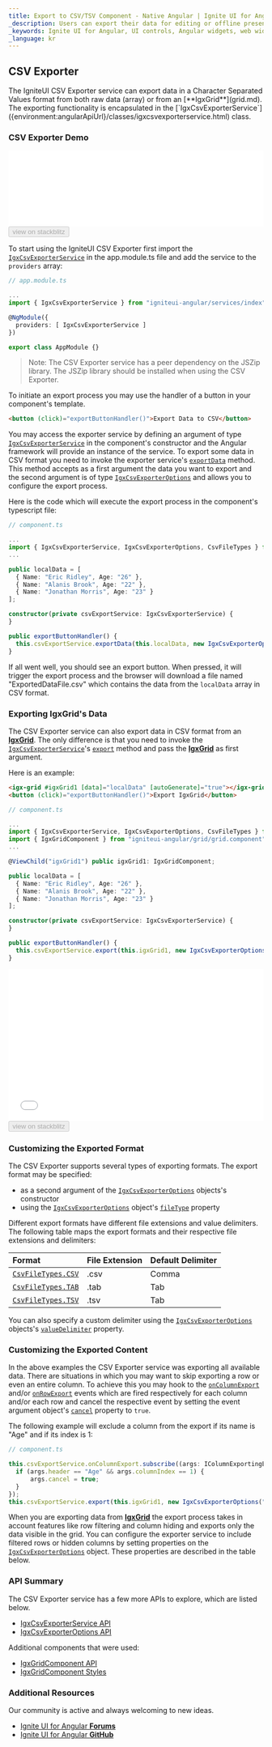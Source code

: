 ```yaml
---
title: Export to CSV/TSV Component - Native Angular | Ignite UI for Angular
_description: Users can export their data for editing or offline presentation can do so in CSV or TSV format with the Export to CSV/TSV Ignite UI for Angular component.
_keywords: Ignite UI for Angular, UI controls, Angular widgets, web widgets, UI widgets, Angular, Native Angular Components, Native Angular Components Suite, Native Angular Controls, Native Angular Components Library, Angular Grid, Angular Data Grid, Angular Grid Control, Angular Grid Component, CSV Export, TSV Export
_language: kr
---
```


## CSV Exporter

<p class="highlight">
The IgniteUI CSV Exporter service can export data in a Character Separated Values format from both raw data (array) or from an [**IgxGrid**](grid.md).
The exporting functionality is encapsulated in the [`IgxCsvExporterService`]({environment:angularApiUrl}/classes/igxcsvexporterservice.html) class.</p>
<div class="divider"></div>

### CSV Exporter Demo

<div class="sample-container loading" style="height: 150px;">
    <iframe id="csv-export-sample-iframe" src="{environment:demosBaseUrl}/export-csv"
        width="100%" height="100%" seamless frameBorder="0" onload="onSampleIframeContentLoaded(this);"></iframe>
</div>
<div>
<button data-localize="stackblitz" disabled class="stackblitz-btn" data-iframe-id="csv-export-sample-iframe"
    data-demos-base-url="{environment:demosBaseUrl}">view on stackblitz</button>
</div>
<div class="divider--half"></div>

To start using the IgniteUI CSV Exporter first import the [`IgxCsvExporterService`]({environment:angularApiUrl}/classes/igxcsvexporterservice.html) in the app.module.ts file and add the service to the `providers` array:

```typescript
// app.module.ts

...
import { IgxCsvExporterService } from "igniteui-angular/services/index";

@NgModule({
  providers: [ IgxCsvExporterService ]
})

export class AppModule {}
```

> Note: The CSV Exporter service has a peer dependency on the JSZip library. The JSZip library should be installed when using the CSV Exporter.

To initiate an export process you may use the handler of a button in your component's template.

```html
<button (click)="exportButtonHandler()">Export Data to CSV</button>
```

You may access the exporter service by defining an argument of type [`IgxCsvExporterService`]({environment:angularApiUrl}/classes/igxcsvexporterservice.html) in the component's constructor and the Angular framework will provide an instance of the service. To export some data in CSV format you need to invoke the exporter service's [`exportData`]({environment:angularApiUrl}/classes/igxcsvexporterservice.html#exportdata) method. This method accepts as a first argument the data you want to export and the second argument is of type [`IgxCsvExporterOptions`]({environment:angularApiUrl}/classes/igxcsvexporteroptions.html) and allows you to configure the export process.

Here is the code which will execute the export process in the component's typescript file:

```typescript
// component.ts

...
import { IgxCsvExporterService, IgxCsvExporterOptions, CsvFileTypes } from "igniteui-angular/services/index";
...

public localData = [
  { Name: "Eric Ridley", Age: "26" },
  { Name: "Alanis Brook", Age: "22" },
  { Name: "Jonathan Morris", Age: "23" }
];

constructor(private csvExportService: IgxCsvExporterService) {
}

public exportButtonHandler() {
  this.csvExportService.exportData(this.localData, new IgxCsvExporterOptions("ExportedDataFile"), CsvFileTypes.CSV);
}

```

If all went well, you should see an export button. When pressed, it will trigger the export process and the browser will download a file named "ExportedDataFile.csv" which contains the data from the `localData` array in CSV format. 


### Exporting IgxGrid's Data

The CSV Exporter service can also export data in CSV format from an [**IgxGrid**](grid.md). The only difference is that you need to invoke the 
[`IgxCsvExporterService`]({environment:angularApiUrl}/classes/igxcsvexporterservice.html)'s [`export`]({environment:angularApiUrl}/classes/igxcsvexporterservice.html#export) method and pass the [**IgxGrid**](grid.md) as first argument.

Here is an example:

```html
<igx-grid #igxGrid1 [data]="localData" [autoGenerate]="true"></igx-grid>
<button (click)="exportButtonHandler()">Export IgxGrid</button>
```

```typescript
// component.ts

...
import { IgxCsvExporterService, IgxCsvExporterOptions, CsvFileTypes } from "igniteui-angular/services/index";
import { IgxGridComponent } from "igniteui-angular/grid/grid.component";
...

@ViewChild("igxGrid1") public igxGrid1: IgxGridComponent;

public localData = [
  { Name: "Eric Ridley", Age: "26" },
  { Name: "Alanis Brook", Age: "22" },
  { Name: "Jonathan Morris", Age: "23" }
];

constructor(private csvExportService: IgxCsvExporterService) {
}

public exportButtonHandler() {
  this.csvExportService.export(this.igxGrid1, new IgxCsvExporterOptions("ExportedDataFile", CsvFileTypes.CSV));
}

```

<div class="sample-container loading" style="height: 300px;">
    <iframe id="csv-export-sample-iframe2" src="{environment:demosBaseUrl}/export-csv-sample-1"
        width="100%" height="100%" seamless frameBorder="0" onload="onSampleIframeContentLoaded(this);"></iframe>
</div>
<div>
<button data-localize="stackblitz" disabled class="stackblitz-btn" data-iframe-id="csv-export-sample-iframe2"
    data-demos-base-url="{environment:demosBaseUrl}">view on stackblitz</button>
</div>


### Customizing the Exported Format

The CSV Exporter supports several types of exporting formats. The export format may be specified:
* as a second argument of the [`IgxCsvExporterOptions`]({environment:angularApiUrl}/classes/igxcsvexporteroptions.html) objects's constructor
* using the [`IgxCsvExporterOptions`]({environment:angularApiUrl}/classes/igxcsvexporteroptions.html) object's [`fileType`]({environment:angularApiUrl}/classes/igxcsvexporteroptions.html#filetype) property

Different export formats have different file extensions and value delimiters. The following table maps the export formats and their respective file extensions and delimiters:

| Format | File Extension | Default Delimiter |
| :--- | :--- | :--- |
| [`CsvFileTypes.CSV`]({environment:angularApiUrl}/enums/csvfiletypes.html#csv) | .csv | Comma |
| [`CsvFileTypes.TAB`]({environment:angularApiUrl}/enums/csvfiletypes.html#tab) | .tab | Tab |
| [`CsvFileTypes.TSV`]({environment:angularApiUrl}/enums/csvfiletypes.html#tsv) | .tsv | Tab |

<div class="divider--half"></div>

You can also specify a custom delimiter using the [`IgxCsvExporterOptions`]({environment:angularApiUrl}/classes/igxcsvexporteroptions.html) objects's [`valueDelimiter`]({environment:angularApiUrl}/classes/igxcsvexporteroptions.html#valuedelimiter) property.

### Customizing the Exported Content

In the above examples the CSV Exporter service was exporting all available data. There are situations in which you may want to skip exporting a row or even an entire column. To achieve this you may hook to the [`onColumnExport`]({environment:angularApiUrl}/classes/igxcsvexporterservice.html#oncolumnexport) and/or [`onRowExport`]({environment:angularApiUrl}/classes/igxcsvexporterservice.html#onrowexport) events which are fired respectively for each column and/or each row and cancel the respective event by setting the event argument object's [`cancel`]({environment:angularApiUrl}/interfaces/irowexportingeventargs.html#cancel) property to `true`.

The following example will exclude a column from the export if its name is "Age" and if its index is 1:

```typescript
// component.ts

this.csvExportService.onColumnExport.subscribe((args: IColumnExportingEventArgs) => {
  if (args.header == "Age" && args.columnIndex == 1) {
      args.cancel = true;
  }
});
this.csvExportService.export(this.igxGrid1, new IgxCsvExporterOptions("ExportedDataFile"));
```

When you are exporting data from [**IgxGrid**](grid.md) the export process takes in account features like row filtering and column hiding and exports only the data visible in the grid. You can configure the exporter service to include filtered rows or hidden columns by setting properties on the [`IgxCsvExporterOptions`]({environment:angularApiUrl}/classes/igxcsvexporteroptions.html) object. These properties are described in the table below.

### API Summary

The CSV Exporter service has a few more APIs to explore, which are listed below.

* [IgxCsvExporterService API]({environment:angularApiUrl}/classes/igxcsvexporterservice.html)
* [IgxCsvExporterOptions API]({environment:angularApiUrl}/classes/igxcsvexporteroptions.html)

Additional components that were used:

* [IgxGridComponent API]({environment:angularApiUrl}/classes/igxgridcomponent.html)
* [IgxGridComponent Styles]({environment:sassApiUrl}/index.html#function-igx-grid-theme)

<div class="divider"></div>

### Additional Resources

<div class="divider--half"></div>
Our community is active and always welcoming to new ideas.

* [Ignite UI for Angular **Forums**](https://www.infragistics.com/community/forums/f/ignite-ui-for-angular)
* [Ignite UI for Angular **GitHub**](https://github.com/IgniteUI/igniteui-angular)
